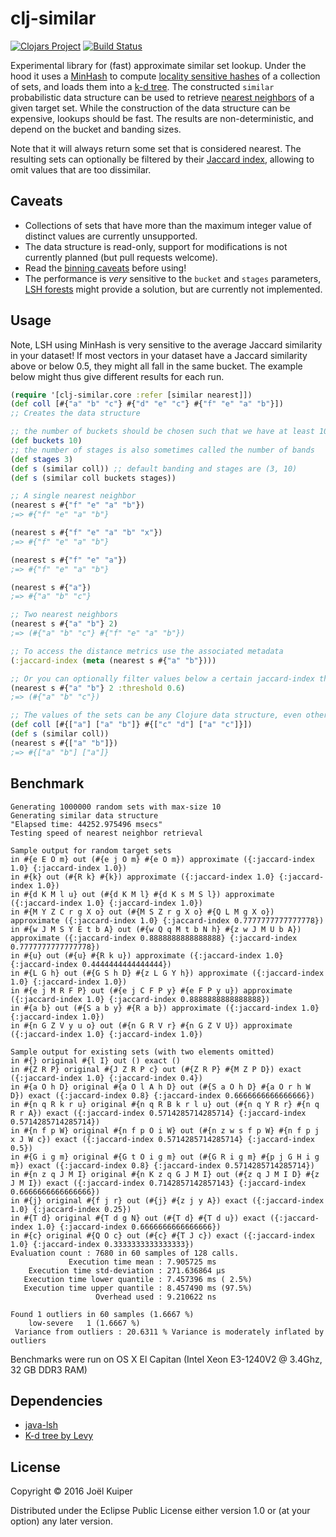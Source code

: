 # clj-similar
[![Clojars Project](https://img.shields.io/clojars/v/clj-similar.svg)](https://clojars.org/clj-similar) [![Build Status](https://travis-ci.org/vortext/clj-similar.png?branch=develop)](https://travis-ci.org/vortext/clj-similar)


Experimental library for (fast) approximate similar set lookup.
Under the hood it uses a [MinHash](https://en.wikipedia.org/wiki/MinHash) to compute [locality sensitive hashes](https://en.wikipedia.org/wiki/Locality-sensitive_hashing) of a collection of sets, and loads them into a [k-d tree](https://en.wikipedia.org/wiki/K-d_tree).
The constructed `similar` probabilistic data structure can be used to retrieve [nearest neighbors](https://en.wikipedia.org/wiki/Nearest_neighbor_search) of a given target set.
While the construction of the data structure can be expensive, lookups should be fast.
The results are non-deterministic, and depend on the bucket and banding sizes.

Note that it will always return some set that is considered nearest.
The resulting sets can optionally be filtered by their [Jaccard index](https://en.wikipedia.org/wiki/Jaccard_index), allowing to omit values that are too dissimilar.

## Caveats
- Collections of sets that have more than the maximum integer value of distinct values are currently unsupported.
- The data structure is read-only, support for modifications is not currently planned (but pull requests welcome).
- Read the [binning caveats](https://github.com/tdebatty/java-LSH#binning) before using!
- The performance is *very* sensitive to the `bucket` and `stages` parameters, [LSH forests](http://www.cs.princeton.edu/courses/archive/spr06/cos592/bib/LSHForest-bawa05.pdf) might provide a solution, but are currently not implemented.

## Usage
Note, LSH using MinHash is very sensitive to the average Jaccard similarity in your dataset! If most vectors in your dataset have a Jaccard similarity above or below 0.5, they might all fall in the same bucket. The example below might thus give different results for each run.

```clojure
(require '[clj-similar.core :refer [similar nearest]])
(def coll [#{"a" "b" "c"} #{"d" "e" "c"} #{"f" "e" "a" "b"}])
;; Creates the data structure

;; the number of buckets should be chosen such that we have at least 100 items per bucket
(def buckets 10)
;; the number of stages is also sometimes called the number of bands
(def stages 3)
(def s (similar coll)) ;; default banding and stages are (3, 10)
(def s (similar coll buckets stages))

;; A single nearest neighbor
(nearest s #{"f" "e" "a" "b"})
;=> #{"f" "e" "a" "b"}

(nearest s #{"f" "e" "a" "b" "x"})
;=> #{"f" "e" "a" "b"}

(nearest s #{"f" "e" "a"})
;=> #{"f" "e" "a" "b"}

(nearest s #{"a"})
;=> #{"a" "b" "c"}

;; Two nearest neighbors
(nearest s #{"a" "b"} 2)
;=> (#{"a" "b" "c"} #{"f" "e" "a" "b"})

;; To access the distance metrics use the associated metadata
(:jaccard-index (meta (nearest s #{"a" "b"})))

;; Or you can optionally filter values below a certain jaccard-index threshold
(nearest s #{"a" "b"} 2 :threshold 0.6)
;=> (#{"a" "b" "c"})

;; The values of the sets can be any Clojure data structure, even other collections
(def coll [#{["a"] ["a" "b"]} #{["c" "d"] ["a" "c"]}])
(def s (similar coll))
(nearest s #{["a" "b"]})
;=> #{["a" "b"] ["a"]}

```

## Benchmark
```
Generating 1000000 random sets with max-size 10
Generating similar data structure
"Elapsed time: 44252.975496 msecs"
Testing speed of nearest neighbor retrieval

Sample output for random target sets
in #{e E O m} out (#{e j O m} #{e O m}) approximate ({:jaccard-index 1.0} {:jaccard-index 1.0})
in #{k} out (#{R k} #{k}) approximate ({:jaccard-index 1.0} {:jaccard-index 1.0})
in #{d K M l u} out (#{d K M l} #{d K s M S l}) approximate ({:jaccard-index 1.0} {:jaccard-index 1.0})
in #{M Y Z C r g X o} out (#{M S Z r g X o} #{Q L M g X o}) approximate ({:jaccard-index 1.0} {:jaccard-index 0.7777777777777778})
in #{w J M S Y E t b A} out (#{w Q q M t b N h} #{z w J M U b A}) approximate ({:jaccard-index 0.8888888888888888} {:jaccard-index 0.7777777777777778})
in #{u} out (#{u} #{R k u}) approximate ({:jaccard-index 1.0} {:jaccard-index 0.4444444444444444})
in #{L G h} out (#{G S h D} #{z L G Y h}) approximate ({:jaccard-index 1.0} {:jaccard-index 1.0})
in #{e j M R F P} out (#{e j C F P y} #{e F P y u}) approximate ({:jaccard-index 1.0} {:jaccard-index 0.8888888888888888})
in #{a b} out (#{S a b y} #{R a b}) approximate ({:jaccard-index 1.0} {:jaccard-index 1.0})
in #{n G Z V y u o} out (#{n G R V r} #{n G Z V U}) approximate ({:jaccard-index 1.0} {:jaccard-index 1.0})

Sample output for existing sets (with two elements omitted)
in #{} original #{l I} out () exact ()
in #{Z R P} original #{J Z R P c} out (#{Z R P} #{M Z P D}) exact ({:jaccard-index 1.0} {:jaccard-index 0.4})
in #{a O h D} original #{a O l A h D} out (#{S a O h D} #{a O r h W D}) exact ({:jaccard-index 0.8} {:jaccard-index 0.6666666666666666})
in #{n q R k r u} original #{n q R B k r l u} out (#{n q Y R r} #{n q R r A}) exact ({:jaccard-index 0.5714285714285714} {:jaccard-index 0.5714285714285714})
in #{n f p W} original #{n f p O i W} out (#{n z w s f p W} #{n f p j x J W c}) exact ({:jaccard-index 0.5714285714285714} {:jaccard-index 0.5})
in #{G i g m} original #{G t O i g m} out (#{G R i g m} #{p j G H i g m}) exact ({:jaccard-index 0.8} {:jaccard-index 0.5714285714285714})
in #{n z q J M I} original #{n K z q G J M I} out (#{z q J M I D} #{z J M I}) exact ({:jaccard-index 0.7142857142857143} {:jaccard-index 0.6666666666666666})
in #{j} original #{f j r} out (#{j} #{z j y A}) exact ({:jaccard-index 1.0} {:jaccard-index 0.25})
in #{T d} original #{T d g N} out (#{T d} #{T d u}) exact ({:jaccard-index 1.0} {:jaccard-index 0.6666666666666666})
in #{c} original #{Q O c} out (#{c} #{T J c}) exact ({:jaccard-index 1.0} {:jaccard-index 0.3333333333333333})
Evaluation count : 7680 in 60 samples of 128 calls.
             Execution time mean : 7.905725 ms
    Execution time std-deviation : 271.636864 µs
   Execution time lower quantile : 7.457396 ms ( 2.5%)
   Execution time upper quantile : 8.457490 ms (97.5%)
                   Overhead used : 9.210622 ns

Found 1 outliers in 60 samples (1.6667 %)
	low-severe	 1 (1.6667 %)
 Variance from outliers : 20.6311 % Variance is moderately inflated by outliers

```

Benchmarks were run on OS X El Capitan (Intel Xeon E3-1240V2 @ 3.4Ghz, 32 GB DDR3 RAM)

## Dependencies

* [java-lsh](https://github.com/tdebatty/java-LSH)
* [K-d tree by Levy](http://home.wlu.edu/~levys/software/kd/)

## License

Copyright © 2016 Joël Kuiper

Distributed under the Eclipse Public License either version 1.0 or (at
your option) any later version.
